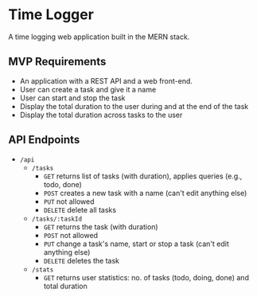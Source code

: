 # Time Logger
A time logging web application built in the MERN stack.

## MVP Requirements
- An application with a REST API and a web front-end.
- User can create a task and give it a name
- User can start and stop the task
- Display the total duration to the user during and at the end of the task
- Display the total duration across tasks to the user

## API Endpoints
- `/api`
  - `/tasks`
    - `GET`     returns list of tasks (with duration), applies queries (e.g., todo, done)
    - `POST`    creates a new task with a name (can't edit anything else)
    - `PUT`     not allowed
    - `DELETE`  delete all tasks
  - `/tasks/:taskId`
    - `GET`     returns the task (with duration)
    - `POST`    not allowed
    - `PUT`     change a task's name, start or stop a task (can't edit anything else)
    - `DELETE`  deletes the task
  - `/stats`
    - `GET`     returns user statistics: no. of tasks (todo, doing, done) and total duration